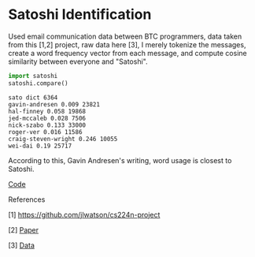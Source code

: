 # Satoshi Identification

Used email communication data between BTC programmers, data taken from
this [1,2] project, raw data here [3], I merely tokenize the messages,
create a word frequency vector from each message, and compute cosine similarity
between everyone and "Satoshi".

```python
import satoshi
satoshi.compare()
```

```text
sato dict 6364
gavin-andresen 0.009 23821
hal-finney 0.058 19868
jed-mccaleb 0.028 7506
nick-szabo 0.133 33000
roger-ver 0.016 11586
craig-steven-wright 0.246 10055
wei-dai 0.19 25717
```

According to this, Gavin Andresen's writing, word usage is closest to
Satoshi.

[Code](satoshi.py)

References

[1] https://github.com/jlwatson/cs224n-project

[2] [Paper](https://web.stanford.edu/class/archive/cs/cs224n/cs224n.1184/reports/6858026.pdf)

[3] [Data](https://drive.google.com/uc?export=view&id=1ZmJyQr1QTg6XyNjdfOZVOZOMEt90z3v-)

